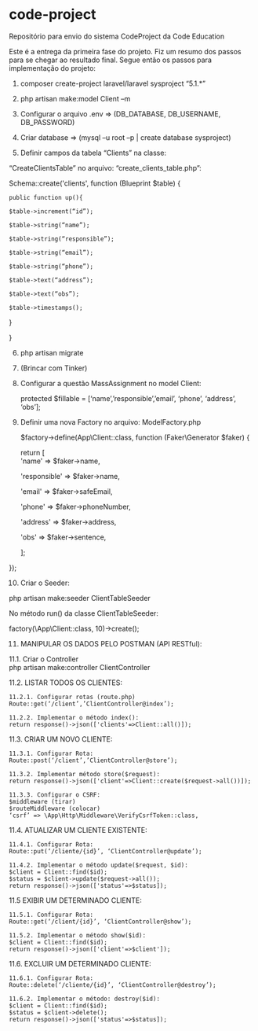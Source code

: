# code-project
Repositório para envio do sistema CodeProject da Code Education

Este é a entrega da primeira fase do projeto.
Fiz um resumo dos passos para se chegar ao resultado final.
Segue então os passos para implementação do projeto:

1.	composer create-project laravel/laravel sysproject “5.1.*”

2.	php artisan make:model Client –m

3.	Configurar o arquivo .env => (DB_DATABASE, DB_USERNAME, DB_PASSWORD)

4.	Criar database => (mysql –u root –p | create database sysproject)

5.	Definir campos da tabela “Clients” na classe: 
  
  “CreateClientsTable” no arquivo: “create_clients_table.php”:

  Schema::create('clients', function (Blueprint $table) {
    
    public function up(){
    
    $table->increment(“id”);      
    
    $table->string(“name”);
    
    $table->string(“responsible”);
    
    $table->string(“email”);
    
    $table->string(“phone”);
    
    $table->text(“address”);
    
    $table->text(“obs”);
    
    $table->timestamps();
  
  }

}

6.	php artisan migrate

7.	(Brincar com Tinker)

8.	Configurar a questão MassAssignment no model Client:

    protected $fillable = [‘name’,’responsible’,’email’, ‘phone’, ‘address’, ‘obs’];

9.	Definir uma nova Factory no arquivo: ModelFactory.php

    $factory->define(App\Client::class, function (Faker\Generator $faker) {
    
    return [    
      'name' => $faker->name,
      
      'responsible' => $faker->name,
      
      'email' => $faker->safeEmail,
      
      'phone' => $faker->phoneNumber,
      
      'address' => $faker->address,
      
      'obs'	=> $faker->sentence,
    
    ];

});

10.	Criar o Seeder:

  php artisan make:seeder ClientTableSeeder

  No método run() da classe ClientTableSeeder:

   factory(\App\Client::class, 10)->create();

11.	MANIPULAR OS DADOS PELO POSTMAN (API RESTful):

  11.1.	Criar o Controller  
      php artisan make:controller ClientController  
  
  11.2.	 LISTAR TODOS OS CLIENTES:    
    
    11.2.1.	Configurar rotas (route.php)
    Route::get(‘/client’,’ClientController@index’);    
    
    11.2.2.	Implementar o método index(): 
    return response()->json(['clients'=>Client::all()]);

  11.3.	CRIAR UM NOVO CLIENTE:    
    
    11.3.1.	Configurar Rota: 
    Route::post(‘/client’,’ClientController@store’);    
    
    11.3.2.	Implementar método store($request): 
    return response()->json(['client'=>Client::create($request->all())]);    
    
    11.3.3.	Configurar o CSRF:
    $middleware (tirar)
    $routeMiddleware (colocar)
    ‘csrf’ => \App\Http\Middleware\VerifyCsrfToken::class,

  11.4.	ATUALIZAR UM CLIENTE EXISTENTE:    
    
    11.4.1.	Configurar Rota:
    Route::put(‘/cliente/{id}’, ‘ClientController@update’);      
    
    11.4.2.	Implementar o método update($request, $id): 
    $client = Client::find($id);
    $status = $client->update($request->all());
    return response()->json(['status'=>$status]);

  11.5	EXIBIR UM DETERMINADO CLIENTE:   
    
    11.5.1.	Configurar Rota: 
    Route::get(‘/client/{id}’, ‘ClientController@show’);   
    
    11.5.2.	Implementar o método show($id): 
    $client = Client::find($id);
    return response()->json(['client'=>$client']);
    
  11.6.	EXCLUIR UM DETERMINADO CLIENTE:   
    
    11.6.1. Configurar Rota:
    Route::delete(‘/cliente/{id}’, ‘ClientController@destroy’);   
    
    11.6.2.	Implementar o método: destroy($id):   
    $client = Client::find($id);
    $status = $client->delete();   
    return response()->json(['status'=>$status]);
